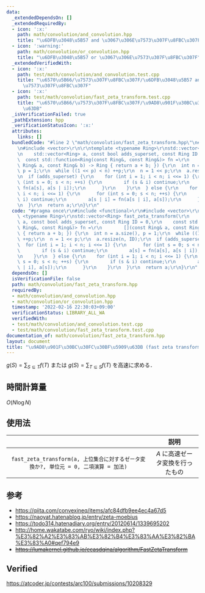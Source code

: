 ```yaml
---
data:
  _extendedDependsOn: []
  _extendedRequiredBy:
  - icon: ':x:'
    path: math/convolution/and_convolution.hpp
    title: "\u6DFB\u3048\u5B57 and \u3067\u306E\u7573\u307F\u8FBC\u307F"
  - icon: ':warning:'
    path: math/convolution/or_convolution.hpp
    title: "\u6DFB\u3048\u5B57 or \u3067\u306E\u7573\u307F\u8FBC\u307F"
  _extendedVerifiedWith:
  - icon: ':x:'
    path: test/math/convolution/and_convolution.test.cpp
    title: "\u6570\u5B66/\u7573\u307F\u8FBC\u307F/\u6DFB\u3048\u5B57 and \u3067\u306E\
      \u7573\u307F\u8FBC\u307F"
  - icon: ':x:'
    path: test/math/convolution/fast_zeta_transform.test.cpp
    title: "\u6570\u5B66/\u7573\u307F\u8FBC\u307F/\u9AD8\u901F\u30BC\u30FC\u30BF\u5909\
      \u63DB"
  _isVerificationFailed: true
  _pathExtension: hpp
  _verificationStatusIcon: ':x:'
  attributes:
    links: []
  bundledCode: "#line 2 \"math/convolution/fast_zeta_transform.hpp\"\n#include <functional>\r\
    \n#include <vector>\r\n\r\ntemplate <typename Ring>\r\nstd::vector<Ring> fast_zeta_transform(\r\
    \n    std::vector<Ring> a, const bool adds_superset, const Ring ID = 0,\r\n  \
    \  const std::function<Ring(const Ring&, const Ring&)> fn =\r\n        [](const\
    \ Ring& a, const Ring& b) -> Ring { return a + b; }) {\r\n  int n = a.size(),\
    \ p = 1;\r\n  while ((1 << p) < n) ++p;\r\n  n = 1 << p;\r\n  a.resize(n, ID);\r\
    \n  if (adds_superset) {\r\n    for (int i = 1; i < n; i <<= 1) {\r\n      for\
    \ (int s = 0; s < n; ++s) {\r\n        if (s & i) continue;\r\n        a[s] =\
    \ fn(a[s], a[s | i]);\r\n      }\r\n    }\r\n  } else {\r\n    for (int i = 1;\
    \ i < n; i <<= 1) {\r\n      for (int s = 0; s < n; ++s) {\r\n        if (s &\
    \ i) continue;\r\n        a[s | i] = fn(a[s | i], a[s]);\r\n      }\r\n    }\r\
    \n  }\r\n  return a;\r\n}\r\n"
  code: "#pragma once\r\n#include <functional>\r\n#include <vector>\r\n\r\ntemplate\
    \ <typename Ring>\r\nstd::vector<Ring> fast_zeta_transform(\r\n    std::vector<Ring>\
    \ a, const bool adds_superset, const Ring ID = 0,\r\n    const std::function<Ring(const\
    \ Ring&, const Ring&)> fn =\r\n        [](const Ring& a, const Ring& b) -> Ring\
    \ { return a + b; }) {\r\n  int n = a.size(), p = 1;\r\n  while ((1 << p) < n)\
    \ ++p;\r\n  n = 1 << p;\r\n  a.resize(n, ID);\r\n  if (adds_superset) {\r\n  \
    \  for (int i = 1; i < n; i <<= 1) {\r\n      for (int s = 0; s < n; ++s) {\r\n\
    \        if (s & i) continue;\r\n        a[s] = fn(a[s], a[s | i]);\r\n      }\r\
    \n    }\r\n  } else {\r\n    for (int i = 1; i < n; i <<= 1) {\r\n      for (int\
    \ s = 0; s < n; ++s) {\r\n        if (s & i) continue;\r\n        a[s | i] = fn(a[s\
    \ | i], a[s]);\r\n      }\r\n    }\r\n  }\r\n  return a;\r\n}\r\n"
  dependsOn: []
  isVerificationFile: false
  path: math/convolution/fast_zeta_transform.hpp
  requiredBy:
  - math/convolution/and_convolution.hpp
  - math/convolution/or_convolution.hpp
  timestamp: '2022-02-16 22:30:03+09:00'
  verificationStatus: LIBRARY_ALL_WA
  verifiedWith:
  - test/math/convolution/and_convolution.test.cpp
  - test/math/convolution/fast_zeta_transform.test.cpp
documentation_of: math/convolution/fast_zeta_transform.hpp
layout: document
title: "\u9AD8\u901F\u30BC\u30FC\u30BF\u5909\u63DB (fast zeta transform)"
---
```


$g(S) = \sum_{S \subseteq T} f(T)$ または $g(S) = \sum_{T \subseteq S} f(T)$ を高速に求める．


## 時間計算量

$O(N\log{N})$


## 使用法

||説明|
|:--:|:--:|
|`fast_zeta_transform(a, 上位集合に対するゼータ変換か?, 単位元 = 0, 二項演算 = 加法)`|$A$ に高速ゼータ変換を行ったもの|


## 参考

- https://qiita.com/convexineq/items/afc84dfb9ee4ec4a67d5
- https://naoyat.hatenablog.jp/entry/zeta-moebius
- https://todo314.hatenadiary.org/entry/20120614/1339695202
- http://home.wakatabe.com/ryo/wiki/index.php?%E3%82%A2%E3%83%AB%E3%82%B4%E3%83%AA%E3%82%BA%E3%83%A0#qef794e9
- ~~https://lumakernel.github.io/ecasdqina/algorithm/FastZetaTransform~~


## Verified

https://atcoder.jp/contests/arc100/submissions/10208329
